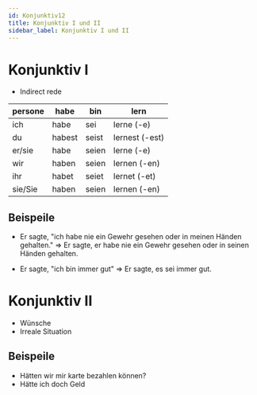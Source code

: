 ```yaml
---
id: Konjunktiv12
title: Konjunktiv I und II
sidebar_label: Konjunktiv I und II
---
```


# Konjunktiv I

- Indirect rede

| persone | habe   | bin   | lern           |
| ------- | ------ | ----- | -------------- |
| ich     | habe   | sei   | lerne (-e)     |
| du      | habest | seist | lernest (-est) |
| er/sie  | habe   | seien | lerne (-e)     |
| wir     | haben  | seien | lernen (-en)   |
| ihr     | habet  | seiet | lernet (-et)   |
| sie/Sie | haben  | seien | lernen (-en)   |

## Beispeile

- Er sagte, "ich habe nie ein Gewehr gesehen oder in meinen Händen gehalten."
  => Er sagte, er habe nie ein Gewehr gesehen oder in seinen Händen gehalten.

- Er sagte, "ich bin immer gut"
  => Er sagte, es sei immer gut.

# Konjunktiv II

- Wünsche
- Irreale Situation

## Beispeile

- Hätten wir mir karte bezahlen können?
- Hätte ich doch Geld

